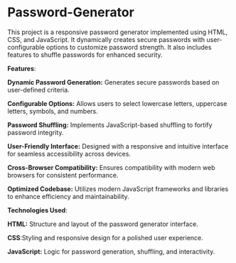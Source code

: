 # Password-Generator

This project is a responsive password generator implemented using HTML, CSS, and JavaScript. It dynamically creates secure passwords with user-configurable options to customize password strength. It also includes features to shuffle passwords for enhanced security.

**Features**:

**Dynamic Password Generation:** Generates secure passwords based on user-defined criteria.

**Configurable Options:** Allows users to select lowercase letters, uppercase letters, symbols, and numbers.

**Password Shuffling:** Implements JavaScript-based shuffling to fortify password integrity.

**User-Friendly Interface:** Designed with a responsive and intuitive interface for seamless accessibility across devices.

**Cross-Browser Compatibility:** Ensures compatibility with modern web browsers for consistent performance.

**Optimized Codebase:** Utilizes modern JavaScript frameworks and libraries to enhance efficiency and maintainability.

**Technologies Used**:

**HTML:** Structure and layout of the password generator interface.

**CSS**:Styling and responsive design for a polished user experience.

**JavaScript:** Logic for password generation, shuffling, and interactivity.
